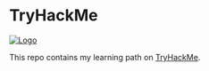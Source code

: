 # TryHackMe

[![Logo]()](https://github.com/qingqingqingli/TryHackMe)

This repo contains my learning path on [TryHackMe](https://tryhackme.com/).
